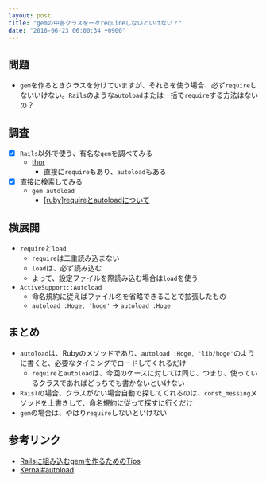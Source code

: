 ```yaml
---
layout: post
title: "gemの中各クラスを一々requireしないといけない？"
date: "2016-06-23 06:00:34 +0900"
---
```


## 問題
- `gem`を作るときクラスを分けていますが、それらを使う場合、必ず`require`しないいけない。`Rails`のような`autoload`または一括で`require`する方法はないの？

## 調査
- [x] `Rails`以外で使う、有名な`gem`を調べてみる
  - [thor](https://github.com/erikhuda/thor)
    - 直接に`require`もあり、`autoload`もある
- [x] 直接に検索してみる
  - `gem autoload`
    - [[ruby]requireとautoloadについて](http://d.hatena.ne.jp/saronpasu/20080227/1204097516)

## 横展開
- `require`と`load`
  - `require`は二重読み込まない
  - `load`は、必ず読み込む
  - よって、設定ファイルを際読み込む場合は`load`を使う
- `ActiveSupport::Autoload`
  - 命名規約に従えばファイル名を省略できることで拡張したもの
  - `autoload :Hoge, 'hoge'` -> `autoload :Hoge`

## まとめ
- `autoload`は、Rubyのメソッドであり、`autoload :Hoge, 'lib/hoge'`のように書くと、必要なタイミングでロードしてくれるだけ
  - `require`と`autoload`は、今回のケースに対しては同じ、つまり、使っているクラスであればどっちでも書かないといけない
- `Raisl`の場合、クラスがない場合自動で探してくれるのは、`const_messing`メソッドを上書きして、命名規約に従って探すに行くだけ
- `gem`の場合は、やはり`require`しないといけない

## 参考リンク
- [Railsに組み込むgemを作るためのTips](http://naoty.hatenablog.com/entry/2013/01/20/122707)
- [Kernal#autoload](http://docs.ruby-lang.org/ja/2.3.0/method/Kernel/m/autoload.html)
